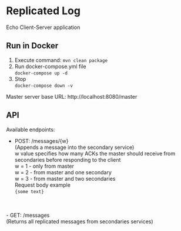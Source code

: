 # Replicated Log
Echo Client-Server application

## Run in Docker 
1. Execute command: ```mvn clean package```
2. Run docker-compose.yml file<br/>
``docker-compose up -d``
3. Stop<br/>
``docker-compose down -v``

Master server base URL: http://localhost:8080/master

## API
Available endpoints: 
- POST: /messages/{w}<br/>
  (Appends a message into the secondary service)<br/>
  w value specifies how many ACKs the master should receive from secondaries before
  responding to the client<br/>
  w = 1 - only from master<br/>
  w = 2 - from master and one secondary<br/>
  w = 3 - from master and two secondaries<br/>
  Request body example<br/>
```{some text}```
<br/>
<br/>
- GET: /messages<br />
(Returns all replicated messages from secondaries services)<br />
<br/>

